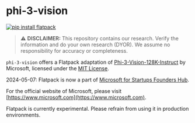 # phi-3-vision

[![pip install flatpack](https://img.shields.io/badge/pip%20install-flatpack-5865f2)](https://pypi.org/project/flatpack/)

> :warning: **DISCLAIMER:** This repository contains our research. Verify the information and do your own research (DYOR). We assume no responsibility for accuracy or completeness.

`phi-3-vision` offers a Flatpack adaptation of [Phi-3-Vision-128K-Instruct](https://huggingface.co/microsoft/Phi-3-vision-128k-instruct) by Microsoft, licensed under the [MIT License](https://huggingface.co/microsoft/Phi-3-vision-128k-instruct/blob/main/LICENSE).

2024-05-07: Flatpack is now a part of [Microsoft for Startups Founders Hub](https://foundershub.startups.microsoft.com/).

For the official website of Microsoft, please visit [https://www.microsoft.com](https://www.microsoft.com).

Flatpack is currently experimental. Please refrain from using it in production environments.